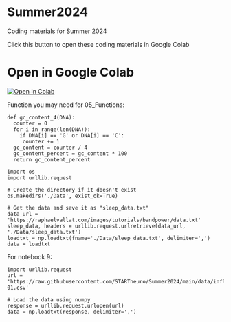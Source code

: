 # Summer2024
Coding materials for Summer 2024

Click this button to open these coding materials in Google Colab 

# Open in Google Colab

[![Open In Colab](https://colab.research.google.com/assets/colab-badge.svg)](https://colab.research.google.com/github/STARTneuro/Summer2024)


Function you may need for 05_Functions:

```
def gc_content_4(DNA):
  counter = 0
  for i in range(len(DNA)):
    if DNA[i] == 'G' or DNA[i] == 'C':
     counter += 1
  gc_content = counter / 4
  gc_content_percent = gc_content * 100
  return gc_content_percent
```
```
import os
import urllib.request

# Create the directory if it doesn't exist
os.makedirs('./Data', exist_ok=True)

# Get the data and save it as "sleep_data.txt"
data_url = 'https://raphaelvallat.com/images/tutorials/bandpower/data.txt'
sleep_data, headers = urllib.request.urlretrieve(data_url, './Data/sleep_data.txt')
loadtxt = np.loadtxt(fname='./Data/sleep_data.txt', delimiter=',')
data = loadtxt
```

For notebook 9:
```
import urllib.request
url = 'https://raw.githubusercontent.com/STARTneuro/Summer2024/main/data/inflammation-01.csv'

# Load the data using numpy
response = urllib.request.urlopen(url)
data = np.loadtxt(response, delimiter=',')

```


